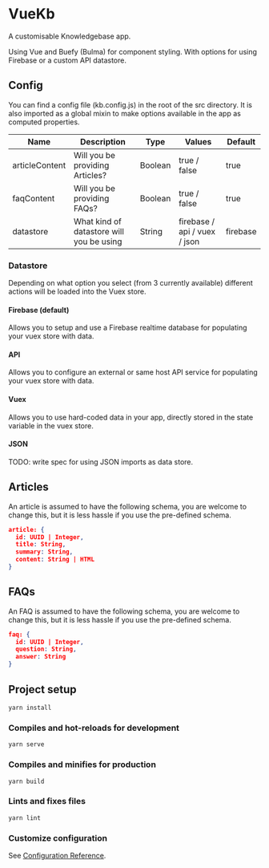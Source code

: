# VueKb

A customisable Knowledgebase app.

Using Vue and Buefy (Bulma) for component styling. With options for using Firebase or a custom API datastore.

## Config

You can find a config file (kb.config.js) in the root of the src directory. It is also imported as a global mixin to make options available in the app as computed properties.

| Name | Description | Type | Values | Default |
|---|---|---|---|---|
| articleContent | Will you be providing Articles? | Boolean  | true / false | true |
| faqContent | Will you be providing FAQs? | Boolean  | true / false | true |
| datastore | What kind of datastore will you be using | String | firebase / api / vuex / json | firebase |

### Datastore

Depending on what option you select (from 3 currently available) different actions will be loaded into the Vuex store.

#### Firebase (default)

Allows you to setup and use a Firebase realtime database for populating your vuex store with data.

#### API

Allows you to configure an external or same host API service for populating your vuex store with data.

#### Vuex

Allows you to use hard-coded data in your app, directly stored in the state variable in the vuex store.

#### JSON

TODO: write spec for using JSON imports as data store.


## Articles

An article is assumed to have the following schema, you are welcome to change this, but it is less hassle if you use the pre-defined schema.

```json
article: {
  id: UUID | Integer,
  title: String,
  summary: String,
  content: String | HTML
}
```

## FAQs

An FAQ is assumed to have the following schema, you are welcome to change this, but it is less hassle if you use the pre-defined schema.

```json
faq: {
  id: UUID | Integer,
  question: String,
  answer: String
}
```


## Project setup
```
yarn install
```

### Compiles and hot-reloads for development
```
yarn serve
```

### Compiles and minifies for production
```
yarn build
```

### Lints and fixes files
```
yarn lint
```

### Customize configuration
See [Configuration Reference](https://cli.vuejs.org/config/).
